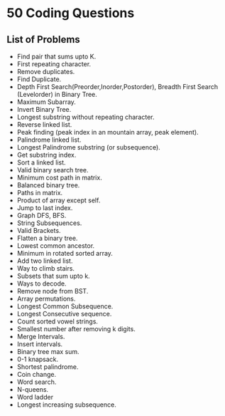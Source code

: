 # 50 Coding Questions   

  ## List of Problems

- Find pair that sums upto K.
- First repeating character.
- Remove duplicates.
- Find Duplicate.
- Depth First Search(Preorder,Inorder,Postorder), Breadth First Search (Levelorder) in Binary Tree.
- Maximum Subarray.
- Invert Binary Tree.
- Longest substring without repeating character.
- Reverse linked list.
- Peak finding (peak index in an mountain array, peak element).
- Palindrome linked list.
- Longest Palindrome substring (or subsequence).
- Get substring index.
- Sort a linked list.
- Valid binary search tree.
- Minimum cost path in matrix.
- Balanced binary tree.
- Paths in matrix.
- Product of array except self.
- Jump to last index.
- Graph DFS, BFS.
- String Subsequences.
- Valid Brackets.
- Flatten a binary tree.
- Lowest common ancestor.
- Minimum in rotated sorted array.
- Add two linked list.
- Way to climb stairs.
- Subsets that sum upto k.
- Ways to decode.
- Remove node from BST.
- Array permutations.
- Longest Common Subsequence.
- Longest Consecutive sequence.
- Count sorted vowel strings.
- Smallest number after removing k digits.
- Merge Intervals.
- Insert intervals.
- Binary tree max sum.
- 0-1 knapsack.
- Shortest palindrome.
- Coin change.
- Word search.
- N-queens.
- Word ladder
- Longest increasing subsequence.


